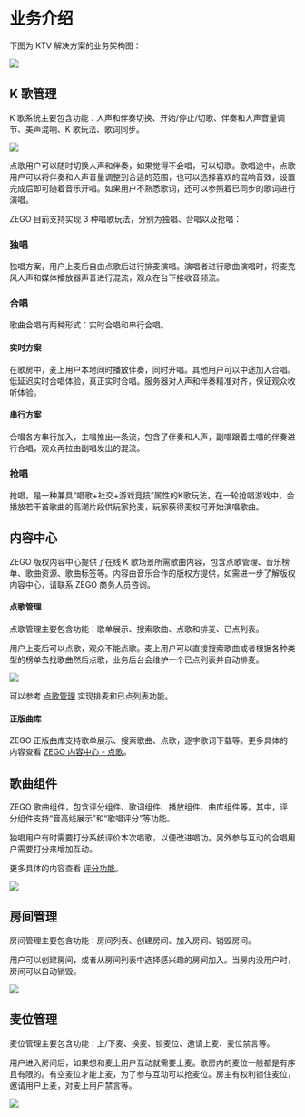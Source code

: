 # 业务介绍

下图为 KTV 解决方案的业务架构图：

<Frame width="512" height="auto" >
  <img src="https://doc-media.zego.im/sdk-doc/Pics/ktv/ktv_core_features.jpg" />
</Frame>

## K 歌管理

K 歌系统主要包含功能：人声和伴奏切换、开始/停止/切歌、伴奏和人声音量调节、美声混响、K 歌玩法、歌词同步。

<Frame width="512" height="auto" ><img src="https://doc-media.zego.im/sdk-doc/Pics/ktv/Sing.png" /></Frame>

点歌用户可以随时切换人声和伴奏，如果觉得不会唱，可以切歌。歌唱途中，点歌用户可以将伴奏和人声音量调整到合适的范围，也可以选择喜欢的混响音效，设置完成后即可随着音乐开唱。如果用户不熟悉歌词，还可以参照着已同步的歌词进行演唱。

ZEGO 目前支持实现 3 种唱歌玩法，分别为独唱、合唱以及抢唱：

### 独唱

独唱方案，用户上麦后自由点歌后进行排麦演唱。演唱者进行歌曲演唱时，将麦克风人声和媒体播放器声音进行混流，观众在台下接收音频流。

### 合唱

歌曲合唱有两种形式：实时合唱和串行合唱。

#### 实时方案

在歌房中，麦上用户本地同时播放伴奏，同时开唱。其他用户可以中途加入合唱。低延迟实时合唱体验，真正实时合唱。服务器对人声和伴奏精准对齐，保证观众收听体验。

#### 串行方案

合唱各方串行加入，主唱推出一条流，包含了伴奏和人声，副唱跟着主唱的伴奏进行合唱，观众再拉由副唱发出的混流。

### 抢唱

抢唱，是一种兼具“唱歌+社交+游戏竞技”属性的K歌玩法，在一轮抢唱游戏中，会播放若干首歌曲的高潮片段供玩家抢麦，玩家获得麦权可开始演唱歌曲。

## 内容中心

ZEGO 版权内容中心提供了在线 K 歌场景所需歌曲内容，包含点歌管理、音乐榜单、歌曲资源、歌曲标签等。内容由音乐合作的版权方提供，如需进一步了解版权内容中心，请联系 ZEGO 商务人员咨询。

#### 点歌管理

点歌管理主要包含功能：歌单展示、搜索歌曲、点歌和排麦、已点列表。

用户上麦后可以点歌，观众不能点歌。麦上用户可以直接搜索歌曲或者根据各种类型的榜单去找歌曲然后点歌，业务后台会维护一个已点列表并自动排麦。

<Frame width="512" height="auto" ><img src="https://doc-media.zego.im/sdk-doc/Pics/ktv/Choose_Song.png" /></Frame>

可以参考 [点歌管理](/online-ktv-rn/implementation/song-selection) 实现排麦和已点列表功能。

#### 正版曲库

ZEGO 正版曲库支持歌单展示、搜索歌曲、点歌，逐字歌词下载等。更多具体的内容查看 [ZEGO 内容中心 - 点歌](/online-ktv-rn/zego-content-center/sing-songs)。


## 歌曲组件

ZEGO 歌曲组件，包含评分组件、歌词组件、播放组件、曲库组件等。其中，评分组件支持“音高线展示”和“歌唱评分”等功能。

独唱用户有时需要打分系统评价本次唱歌，以便改进唱功。另外参与互动的合唱用户需要打分来增加互动。

更多具体的内容查看 [评分功能](/online-ktv-rn/implementation/vocal-scoring)。

<Frame width="512" height="auto" ><img src="https://doc-media.zego.im/sdk-doc/Pics/ktv/Rate.png" /></Frame>


## 房间管理

房间管理主要包含功能：房间列表、创建房间、加入房间、销毁房间。

用户可以创建房间，或者从房间列表中选择感兴趣的房间加入。当房内没用户时，房间可以自动销毁。

<Frame width="512" height="auto" ><img src="https://doc-media.zego.im/sdk-doc/Pics/ktv/Room_list.jpg" /></Frame>

## 麦位管理

麦位管理主要包含功能：上/下麦、换麦、锁麦位、邀请上麦、麦位禁言等。

用户进入房间后，如果想和麦上用户互动就需要上麦。歌房内的麦位一般都是有序且有限的。有空麦位才能上麦，为了参与互动可以抢麦位。房主有权利锁住麦位，邀请用户上麦，对麦上用户禁言等。

<Frame width="512" height="auto" ><img src="https://doc-media.zego.im/sdk-doc/Pics/ktv/Mic_Management.png" /></Frame>

<Content />

